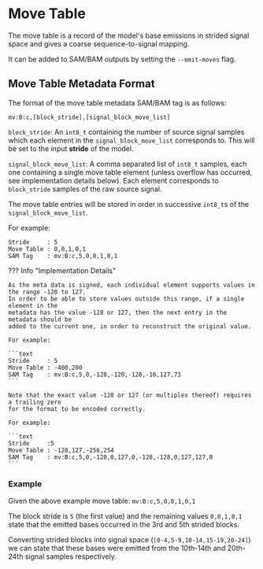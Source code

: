 # Move Table

The move table is a record of the model's base emissions in strided signal space and
gives a coarse sequence-to-signal mapping.

It can be added to SAM/BAM outputs by setting the `--emit-moves` flag.

## Move Table Metadata Format

The format of the move table metadata SAM/BAM tag is as follows:

```text
mv:B:c,[block_stride],[signal_block_move_list]
```

`block_stride`: An `int8_t` containing the number of source signal samples which each
element in the `signal_block_move_list` corresponds to.
This will be set to the input **stride** of the model.

`signal_block_move_list`: A comma separated list of `int8_t` samples, each one containing a single move
table element (unless overflow has occurred, see implementation details below).
Each element corresponds to `block_stride` samples of the raw source signal.

The move table entries will be stored in order in successive `int8_t`s of the `signal_block_move_list`.

For example:

```text
Stride     : 5
Move Table : 0,0,1,0,1
SAM Tag    : mv:B:c,5,0,0,1,0,1
```

??? Info "Implementation Details"

    As the meta data is signed, each individual element supports values in the range -128 to 127.
    In order to be able to store values outside this range, if a single element in the
    metadata has the value -128 or 127, then the next entry in the metadata should be
    added to the current one, in order to reconstruct the original value.

    For example:

    ```text
    Stride     : 5
    Move Table : -400,200
    SAM Tag    : mv:B:c,5,0,-128,-128,-128,-16,127,73
    ```

    Note that the exact value -128 or 127 (or multiples thereof) requires a trailing zero
    for the format to be encoded correctly.

    For example:

    ```text
    Stride     :5
    Move Table : -128,127,-256,254
    SAM Tag    : mv:B:c,5,0,-128,0,127,0,-128,-128,0,127,127,0
    ```

### Example

Given the above example move table: `mv:B:c,5,0,0,1,0,1`

The block stride is `5` (the first value) and the remaining values `0,0,1,0,1` state that
the emitted bases occurred in the 3rd and 5th strided blocks.

Converting strided blocks into signal space (`[0-4,5-9,10-14,15-19,20-24]`) we can state that these bases were emitted
from the 10th-14th and 20th-24th signal samples respectively.
